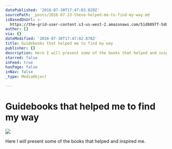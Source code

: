 ```yaml
---
datePublished: '2016-07-30T17:47:03.829Z'
sourcePath: _posts/2016-07-23-these-helped-me-to-find-my-way.md
isBasedOnUrl: >-
  https://the-grid-user-content.s3-us-west-2.amazonaws.com/51d8897f-5d09-452a-8555-14f85478a58a.jpg
author: []
via: {}
dateModified: '2016-07-30T17:47:02.878Z'
title: Guidebooks that helped me to find my way
publisher: {}
description: Here I will present some of the books that helped and inspired me.
starred: false
inFeed: true
hasPage: false
inNav: false
_type: MediaObject

---
```

# Guidebooks that helped me to find my way
![](https://the-grid-user-content.s3-us-west-2.amazonaws.com/51d8897f-5d09-452a-8555-14f85478a58a.jpg)

Here I will present some of the books that helped and inspired me.